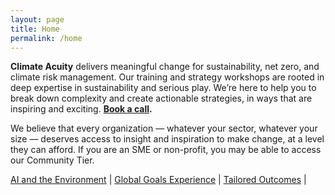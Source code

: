 ```yaml
---
layout: page
title: Home
permalink: /home
---
```

**Climate Acuity** delivers meaningful change for sustainability, net zero, and climate risk management. Our training and strategy workshops are rooted in deep expertise in sustainability and serious play. We’re here to help you to break down complexity and create actionable strategies, in ways that are inspiring and exciting. **[Book a call](mailto:j.c.walton@sussex.ac.uk).**

We believe that every organization — whatever your sector, whatever your size — deserves access to insight and inspiration to make change, at a level they can afford. If you are an SME or non-profit, you may be able to access our Community Tier.

[AI and the Environment](/AI-Workshop) | 
[Global Goals Experience](/Global-Goals-Experience) |
[Tailored Outcomes](/Tailored-Outcomes) |



